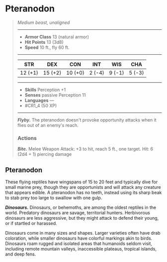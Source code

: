 # Pteranodon
>*Medium beast, unaligned*
>___
>- **Armor Class** 13 (natural armor)
>- **Hit Points** 13 (3d8)
>- **Speed** 10 ft., fly 60 ft.
>___
>|STR|DEX|CON|INT|WIS|CHA|
>|:---:|:---:|:---:|:---:|:---:|:---:|
>|12 (+1)|15 (+2)|10 (+0)|2 (-4)|9 (-1)|5 (-3)|
>___
>- **Skills** Perception +1
>- **Senses** passive Perception 11
>- **Languages** —
>- #CR1_4 (50 XP)
>___
>***Flyby.*** The pteranodon doesn't provoke opportunity attacks when it flies out of an enemy's reach.  
>
>### Actions
>***Bite.*** Melee Weapon Attack: +3 to hit, reach 5 ft., one target. Hit: 6 (2d4 + 1) piercing damage

## Pteranodon

These flying reptiles have wingspans of 15 to 20 feet and typically dive for small marine prey, though they are opportunists and will attack any creature that appears edible. A pteranodon has no teeth, instead using its sharp beak to stab prey too large to swallow with one gulp.

***Dinosaurs.*** Dinosaurs, or behemoths, are among the oldest reptiles in the world. Predatory dinosaurs are savage, territorial hunters. Herbivorous dinosaurs are less aggressive, but they might attack to defend their young, or if startled or harassed.

Dinosaurs come in many sizes and shapes. Larger varieties often have drab coloration, while smaller dinosaurs have colorful markings akin to birds. Dinosaurs roam rugged and isolated areas that humanoids seldom visit, including remote mountain valleys, inaccessible plateaus, tropical islands, and deep fens.